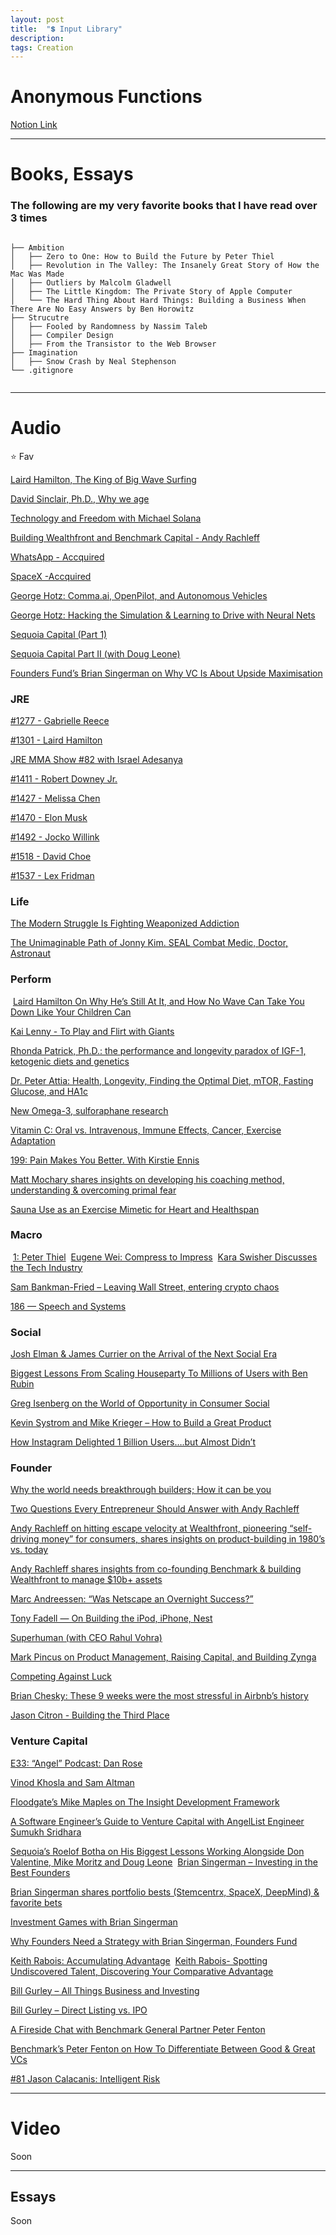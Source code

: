 ```yaml
---
layout: post
title:  "💲 Input Library"
description:
tags: Creation
---
```

# Anonymous Functions

[Notion Link](https://www.notion.so/readyplayerx/Anonymous-Functions-2939d552981f4db388a545d27354adef)

---

# Books, Essays

### The following are my very favorite books that I have read over 3 times

```

├── Ambition
│   ├── Zero to One: How to Build the Future by Peter Thiel
│   ├── Revolution in The Valley: The Insanely Great Story of How the Mac Was Made
│   ├── Outliers by Malcolm Gladwell
│   ├── The Little Kingdom: The Private Story of Apple Computer
│   └── The Hard Thing About Hard Things: Building a Business When There Are No Easy Answers by Ben Horowitz
├── Strucutre
│   ├── Fooled by Randomness by Nassim Taleb
│   ├── Compiler Design
│   ├── From the Transistor to the Web Browser
├── Imagination
│   ├── Snow Crash by Neal Stephenson
└── .gitignore


```

---


# Audio

 ⭐️ Fav

[Laird Hamilton, The King of Big Wave Surfing](https://overcast.fm/+Kebuyne2U) 

[David Sinclair, Ph.D., Why we age](https://overcast.fm/+RxHFj_HuQ) 

[Technology and Freedom with Michael Solana](https://overcast.fm/+LDKfmgVl4) 

[Building Wealthfront and Benchmark Capital - Andy Rachleff](https://overcast.fm/+RxHHvZE-E)

[WhatsApp - Accquired](https://overcast.fm/+Faxk8-xy4) 

[SpaceX -Accquired](https://overcast.fm/+FaxmmY8Jw)

[George Hotz: Comma.ai, OpenPilot, and Autonomous Vehicles](https://overcast.fm/+OcVemfsMA) 

[George Hotz: Hacking the Simulation & Learning to Drive with Neural Nets](https://overcast.fm/+eZyD4C9r8)

[Sequoia Capital (Part 1)](https://overcast.fm/+FaxnVsu28) 

[Sequoia Capital Part II (with Doug Leone)](https://overcast.fm/+FaxleB3SE)

[Founders Fund’s Brian Singerman on Why VC Is About Upside Maximisation](https://overcast.fm/+EBTDYsCTs) 


### JRE

[#1277 - Gabrielle Reece](https://overcast.fm/+ubw8Lc) 

[#1301 - Laird Hamilton](https://overcast.fm/+sUjLsg)

[JRE MMA Show #82 with Israel Adesanya](https://overcast.fm/+vmMVPQ)

[#1411 - Robert Downey Jr.](https://overcast.fm/+uq3ryM)

[#1427 - Melissa Chen](https://overcast.fm/+sT9c-M)

[#1470 - Elon Musk](https://overcast.fm/+uV0oxo)

[#1492 - Jocko Willink](https://overcast.fm/+t4F1A8)

[#1518 - David Choe](https://overcast.fm/+tmghc0)

[#1537 - Lex Fridman](https://overcast.fm/+sTG3uQ)

### Life

[The Modern Struggle Is Fighting Weaponized Addiction](https://overcast.fm/+Q4m4xXLcM) 

[The Unimaginable Path of Jonny Kim. SEAL Combat Medic, Doctor, Astronaut](https://overcast.fm/+H091lRsno) 

### Perform

‌
[Laird Hamilton On Why He’s Still At It, and How No Wave Can Take You Down Like Your Children Can](https://overcast.fm/+WMlg45hKM) 

[Kai Lenny - To Play and Flirt with Giants](https://overcast.fm/+TYXJdCtcs) 

[Rhonda Patrick, Ph.D.: the performance and longevity paradox of IGF-1, ketogenic diets and genetics](https://overcast.fm/+NmiTacgeM) 

[Dr. Peter Attia: Health, Longevity, Finding the Optimal Diet, mTOR, Fasting Glucose, and HA1c ](https://podcastnotes.org/2019/10/09/peter-attia-diet/) 

[New Omega-3, sulforaphane research](https://overcast.fm/+ajFHnyYmo) 

[Vitamin C: Oral vs. Intravenous, Immune Effects, Cancer, Exercise Adaptation](https://overcast.fm/+ajFEqLfAg) 

[199: Pain Makes You Better. With Kirstie Ennis](https://overcast.fm/+H091o2B94) 

[Matt Mochary shares insights on developing his coaching method, understanding & overcoming primal fear](https://overcast.fm/+JyHzHqw0) 

[Sauna Use as an Exercise Mimetic for Heart and Healthspan](https://overcast.fm/+ajFE8LdE4) 


### Macro
‌
[1: Peter Thiel](https://overcast.fm/+TYXIxmwvs)
‌
[Eugene Wei: Compress to Impress](https://overcast.fm/+Hgwu3emKQ) 
‌
[Kara Swisher Discusses the Tech Industry](https://overcast.fm/+JWZQmgCNY) 

‌[Sam Bankman-Fried – Leaving Wall Street, entering crypto chaos](https://overcast.fm/+ECBipipnE) 

[186 — Speech and Systems](https://overcast.fm/+BihmkAFts) 

### Social

[Josh Elman & James Currier on the Arrival of the Next Social Era](https://overcast.fm/+RT5EswNxY)

[Biggest Lessons From Scaling Houseparty To Millions of Users with Ben Rubin](https://overcast.fm/+OozNmyjNs)

[Greg Isenberg on the World of Opportunity in Consumer Social](https://overcast.fm/+LDKeS4yyg)

[Kevin Systrom and Mike Krieger – How to Build a Great Product](https://overcast.fm/+Lzu3n3SHk) 

[How Instagram Delighted 1 Billion Users….but Almost Didn’t](https://overcast.fm/+Vl3ssPn0E) 

### Founder

[Why the world needs breakthrough builders; How it can be you](https://overcast.fm/+Vl3saGbhg) 

[Two Questions Every Entrepreneur Should Answer with Andy Rachleff](https://overcast.fm/+Kebvi4eEM)

[Andy Rachleff on hitting escape velocity at Wealthfront, pioneering “self-driving money” for consumers, shares insights on product-building in 1980’s vs. today](https://overcast.fm/+JyH59Y4o) 

[Andy Rachleff shares insights from co-founding Benchmark & building Wealthfront to manage $10b+ assets](https://overcast.fm/+JyGG-Hh0) 



[Marc Andreessen: “Was Netscape an Overnight Success?”](https://overcast.fm/+Vl3uOo3L0) 

[Tony Fadell — On Building the iPod, iPhone, Nest](https://overcast.fm/+Kebs87fGM) 

[Superhuman (with CEO Rahul Vohra)](https://overcast.fm/+Faxkyij0A) 

[Mark Pincus on Product Management, Raising Capital, and Building Zynga](https://overcast.fm/+LDKc0QhfE) 

[Competing Against Luck](https://overcast.fm/+BlzGMVAuw) 

[Brian Chesky: These 9 weeks were the most stressful in Airbnb’s history](https://overcast.fm/+QLduFtuqA)

[Jason Citron - Building the Third Place](https://overcast.fm/+Lzu0WMGZU)


### Venture Capital

[E33: “Angel” Podcast: Dan Rose](https://overcast.fm/+JyHOtY_w)

[Vinod Khosla and Sam Altman](https://overcast.fm/+Jb6AJOEl8) 

‌[Floodgate’s Mike Maples on The Insight Development Framework](https://overcast.fm/+EBTAjs_8Q) 

[A Software Engineer’s Guide to Venture Capital with AngelList Engineer Sumukh Sridhara](https://overcast.fm/+aHPg3C1c8) 

[Sequoia’s Roelof Botha on His Biggest Lessons Working Alongside Don Valentine, Mike Moritz and Doug Leone](https://overcast.fm/+OozPL0EXQ)
‌
[Brian Singerman – Investing in the Best Founders](https://overcast.fm/+Lzu2_Kztw) 

[Brian Singerman shares portfolio bests (Stemcentrx, SpaceX, DeepMind) & favorite bets](https://overcast.fm/+JyG5oTg0) 

[Investment Games with Brian Singerman](https://softwareengineeringdaily.com/2018/06/08/investment-games-with-brian-singerman/) 

[Why Founders Need a Strategy with Brian Singerman, Founders Fund](https://overcast.fm/+70-4DN7o) 

[Keith Rabois: Accumulating Advantage](https://overcast.fm/+HgwtVFMTg) 
‌
[Keith Rabois- Spotting Undiscovered Talent, Discovering Your Comparative Advantage](https://overcast.fm/+Iv6xQNnDk) 

[Bill Gurley – All Things Business and Investing ](https://overcast.fm/+Lzu34WCU0) 

[Bill Gurley – Direct Listing vs. IPO ](https://overcast.fm/+Lzu1jgYOo) 

[A Fireside Chat with Benchmark General Partner Peter Fenton](https://overcast.fm/+GRY8VGEBc) 

[Benchmark’s Peter Fenton on How To Differentiate Between Good & Great VCs](https://overcast.fm/+EBTCRZOw0) 

[#81 Jason Calacanis: Intelligent Risk](https://overcast.fm/+OxeZ_FGI8) 

---

# Video

Soon


---

## Essays

Soon